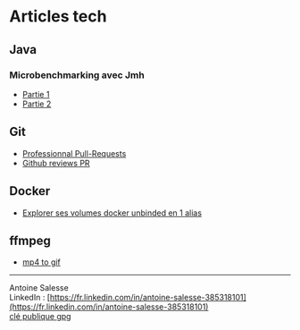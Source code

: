 Articles tech
=========

## Java
### Microbenchmarking avec Jmh
* [Partie 1](https://t4w4n3.github.io/article-jmh-01.html)
* [Partie 2](https://t4w4n3.github.io/article-jmh-02.html)

## Git
* [Professionnal Pull-Requests](splitter_pull-request)
* [Github reviews PR](github_pr_reviews_style)

## Docker
* [Explorer ses volumes docker unbinded en 1 alias](article-alias_docker_volumes)

## ffmpeg
* [mp4 to gif](https://t4w4n3.github.io/extraire_gif_hq_long_videos.html)

---------------
Antoine Salesse  
LinkedIn : [https://fr.linkedin.com/in/antoine-salesse-385318101](https://fr.linkedin.com/in/antoine-salesse-385318101)  
[clé publique gpg](antoine_salesse_pub.gpg)
